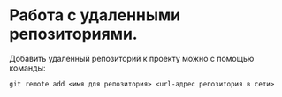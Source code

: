# Работа с удаленными репозиториями.






Добавить удаленный репозиторий к проекту можно с помощью команды:
```
git remote add <имя для репозитория> <url-адрес репозитория в сети>
```
